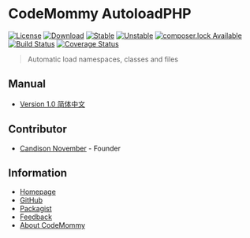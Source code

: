 # CodeMommy AutoloadPHP

[![License](https://poser.pugx.org/CodeMommy/AutoloadPHP/license)](LICENSE)
[![Download](https://poser.pugx.org/CodeMommy/AutoloadPHP/downloads)](https://packagist.org/packages/CodeMommy/AutoloadPHP)
[![Stable](https://poser.pugx.org/CodeMommy/AutoloadPHP/version)](https://packagist.org/packages/CodeMommy/AutoloadPHP)
[![Unstable](https://poser.pugx.org/CodeMommy/AutoloadPHP/v/unstable)](https://packagist.org/packages/CodeMommy/AutoloadPHP)
[![composer.lock Available](https://poser.pugx.org/CodeMommy/AutoloadPHP/composerlock)](https://packagist.org/packages/CodeMommy/AutoloadPHP)
[![Build Status](https://travis-ci.org/CodeMommy/AutoloadPHP.svg?branch=master)](https://travis-ci.org/CodeMommy/AutoloadPHP)
[![Coverage Status](https://coveralls.io/repos/github/CodeMommy/AutoloadPHP/badge.svg?branch=master)](https://coveralls.io/github/CodeMommy/AutoloadPHP?branch=master)

> Automatic load namespaces, classes and files

## Manual

- [Version 1.0 简体中文](manual/1.0_SimplifiedChinese.md)

## Contributor

- [Candison November](http://www.kandisheng.com) - Founder

## Information

- [Homepage](http://www.CodeMommy.com)
- [GitHub](https://github.com/CodeMommy/AutoloadPHP)
- [Packagist](https://packagist.org/packages/CodeMommy/AutoloadPHP)
- [Feedback](https://github.com/CodeMommy/AutoloadPHP/issues)
- [About CodeMommy](https://github.com/CodeMommy/CodeMommy)